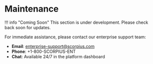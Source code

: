 # Maintenance

!!! info "Coming Soon"
    This section is under development. Please check back soon for updates.

For immediate assistance, please contact our enterprise support team:

- **Email**: [enterprise-support@scorpius.com](mailto:enterprise-support@scorpius.com)
- **Phone**: +1-800-SCORPIUS-ENT
- **Chat**: Available 24/7 in the platform dashboard
